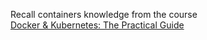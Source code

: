 Recall containers knowledge from the course  
[Docker & Kubernetes: The Practical Guide](https://www.udemy.com/course/docker-kubernetes-the-practical-guide)
